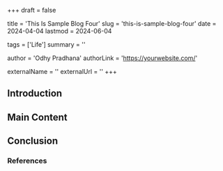 +++
draft = false

title = 'This Is Sample Blog Four'
slug = 'this-is-sample-blog-four'
date = 2024-04-04
lastmod = 2024-06-04

tags = ['Life']
summary = ''

author = 'Odhy Pradhana'
authorLink = 'https://yourwebsite.com/'

externalName = ''
externalUrl = ''
+++

## Introduction

<!-- Write the introduction here -->

## Main Content

<!-- Write the main content here -->

## Conclusion

<!-- Write the conclusion here -->

### References

<!-- List any references or further readings here -->

